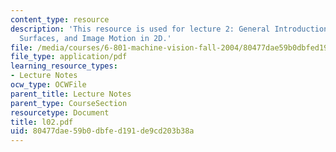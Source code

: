 ```yaml
---
content_type: resource
description: 'This resource is used for lecture 2: General Introduction, Lambertian
  Surfaces, and Image Motion in 2D.'
file: /media/courses/6-801-machine-vision-fall-2004/80477dae59b0dbfed191de9cd203b38a_l02.pdf
file_type: application/pdf
learning_resource_types:
- Lecture Notes
ocw_type: OCWFile
parent_title: Lecture Notes
parent_type: CourseSection
resourcetype: Document
title: l02.pdf
uid: 80477dae-59b0-dbfe-d191-de9cd203b38a
---
```


